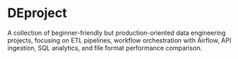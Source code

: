 # DEproject
A collection of beginner-friendly but production-oriented data engineering projects, focusing on ETL pipelines, workflow orchestration with Airflow, API ingestion, SQL analytics, and file format performance comparison.
